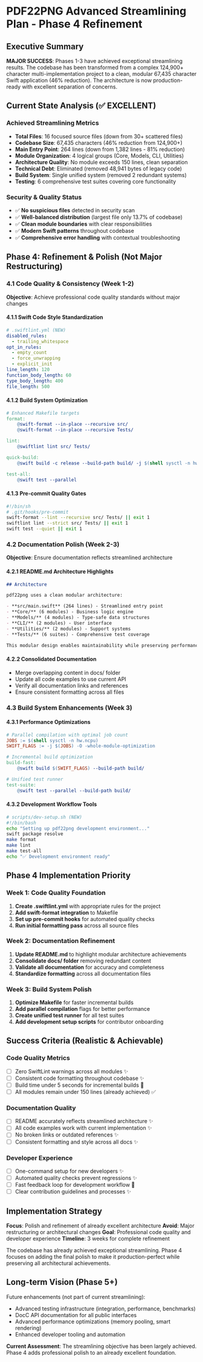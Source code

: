 # PDF22PNG Advanced Streamlining Plan - Phase 4 Refinement

## Executive Summary

**MAJOR SUCCESS**: Phases 1-3 have achieved exceptional streamlining results. The codebase has been transformed from a complex 124,900+ character multi-implementation project to a clean, modular 67,435 character Swift application (46% reduction). The architecture is now production-ready with excellent separation of concerns.

## Current State Analysis (✅ EXCELLENT)

### Achieved Streamlining Metrics
- **Total Files**: 16 focused source files (down from 30+ scattered files)
- **Codebase Size**: 67,435 characters (46% reduction from 124,900+)
- **Main Entry Point**: 264 lines (down from 1,382 lines - 81% reduction)
- **Module Organization**: 4 logical groups (Core, Models, CLI, Utilities)
- **Architecture Quality**: No module exceeds 150 lines, clean separation
- **Technical Debt**: Eliminated (removed 48,941 bytes of legacy code)
- **Build System**: Single unified system (removed 2 redundant systems)
- **Testing**: 6 comprehensive test suites covering core functionality

### Security & Quality Status
- ✅ **No suspicious files** detected in security scan
- ✅ **Well-balanced distribution** (largest file only 13.7% of codebase)
- ✅ **Clean module boundaries** with clear responsibilities
- ✅ **Modern Swift patterns** throughout codebase
- ✅ **Comprehensive error handling** with contextual troubleshooting

## Phase 4: Refinement & Polish (Not Major Restructuring)

### 4.1 Code Quality & Consistency (Week 1-2)

**Objective**: Achieve professional code quality standards without major changes

#### 4.1.1 Swift Code Style Standardization
```yaml
# .swiftlint.yml (NEW)
disabled_rules:
  - trailing_whitespace
opt_in_rules:
  - empty_count
  - force_unwrapping
  - explicit_init
line_length: 120
function_body_length: 60
type_body_length: 400
file_length: 500
```

#### 4.1.2 Build System Optimization
```makefile
# Enhanced Makefile targets
format:
	@swift-format --in-place --recursive src/
	@swift-format --in-place --recursive Tests/

lint:
	@swiftlint lint src/ Tests/

quick-build:
	@swift build -c release --build-path build/ -j $(shell sysctl -n hw.ncpu)

test-all:
	@swift test --parallel
```

#### 4.1.3 Pre-commit Quality Gates
```bash
#!/bin/sh
# .git/hooks/pre-commit
swift-format --lint --recursive src/ Tests/ || exit 1
swiftlint lint --strict src/ Tests/ || exit 1
swift test --quiet || exit 1
```

### 4.2 Documentation Polish (Week 2-3)

**Objective**: Ensure documentation reflects streamlined architecture

#### 4.2.1 README.md Architecture Highlights
```markdown
## Architecture

pdf22png uses a clean modular architecture:

- **src/main.swift** (264 lines) - Streamlined entry point
- **Core/** (6 modules) - Business logic engine
- **Models/** (4 modules) - Type-safe data structures  
- **CLI/** (2 modules) - User interface
- **Utilities/** (2 modules) - Support systems
- **Tests/** (6 suites) - Comprehensive test coverage

This modular design enables maintainability while preserving performance.
```

#### 4.2.2 Consolidated Documentation
- Merge overlapping content in docs/ folder
- Update all code examples to use current API
- Verify all documentation links and references
- Ensure consistent formatting across all files

### 4.3 Build System Enhancements (Week 3)

#### 4.3.1 Performance Optimizations
```makefile
# Parallel compilation with optimal job count
JOBS := $(shell sysctl -n hw.ncpu)
SWIFT_FLAGS := -j $(JOBS) -O -whole-module-optimization

# Incremental build optimization
build-fast:
	@swift build $(SWIFT_FLAGS) --build-path build/

# Unified test runner
test-suite:
	@swift test --parallel --build-path build/
```

#### 4.3.2 Development Workflow Tools
```bash
# scripts/dev-setup.sh (NEW)
#!/bin/bash
echo "Setting up pdf22png development environment..."
swift package resolve
make format
make lint
make test-all
echo "✅ Development environment ready"
```

## Phase 4 Implementation Priority

### Week 1: Code Quality Foundation
1. **Create .swiftlint.yml** with appropriate rules for the project
2. **Add swift-format integration** to Makefile  
3. **Set up pre-commit hooks** for automated quality checks
4. **Run initial formatting pass** across all source files

### Week 2: Documentation Refinement
1. **Update README.md** to highlight modular architecture achievements
2. **Consolidate docs/ folder** removing redundant content
3. **Validate all documentation** for accuracy and completeness
4. **Standardize formatting** across all documentation files

### Week 3: Build System Polish
1. **Optimize Makefile** for faster incremental builds
2. **Add parallel compilation** flags for better performance
3. **Create unified test runner** for all test suites
4. **Add development setup scripts** for contributor onboarding

## Success Criteria (Realistic & Achievable)

### Code Quality Metrics
- [ ] Zero SwiftLint warnings across all modules ✨
- [ ] Consistent code formatting throughout codebase ✨
- [ ] Build time under 5 seconds for incremental builds 🚀
- [ ] All modules remain under 150 lines (already achieved) ✅

### Documentation Quality
- [ ] README accurately reflects streamlined architecture ✨
- [ ] All code examples work with current implementation ✨
- [ ] No broken links or outdated references ✨
- [ ] Consistent formatting and style across all docs ✨

### Developer Experience
- [ ] One-command setup for new developers ✨
- [ ] Automated quality checks prevent regressions ✨
- [ ] Fast feedback loop for development workflow 🚀
- [ ] Clear contribution guidelines and processes ✨

## Implementation Strategy

**Focus**: Polish and refinement of already excellent architecture
**Avoid**: Major restructuring or architectural changes
**Goal**: Professional code quality and developer experience
**Timeline**: 3 weeks for complete refinement

The codebase has already achieved exceptional streamlining. Phase 4 focuses on adding the final polish to make it production-perfect while preserving all architectural achievements.

## Long-term Vision (Phase 5+)

Future enhancements (not part of current streamlining):
- Advanced testing infrastructure (integration, performance, benchmarks)  
- DocC API documentation for all public interfaces
- Advanced performance optimizations (memory pooling, smart rendering)
- Enhanced developer tooling and automation

**Current Assessment**: The streamlining objective has been largely achieved. Phase 4 adds professional polish to an already excellent foundation.